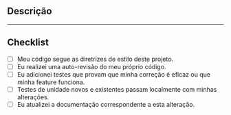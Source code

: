 <!--
Obrigado por sua contribuição!

**Por favor, garanta que o título do seu Pull Request siga o padrão de Conventional Commits.**
Exemplos: `feat: adiciona endpoint de usuários`, `fix(auth): corrige validação de token`
-->

## Descrição

<!-- Descreva aqui, de forma clara e concisa, o que foi feito neste Pull Request. -->

---

## Checklist

- [ ] Meu código segue as diretrizes de estilo deste projeto.
- [ ] Eu realizei uma auto-revisão do meu próprio código.
- [ ] Eu adicionei testes que provam que minha correção é eficaz ou que minha feature funciona.
- [ ] Testes de unidade novos e existentes passam localmente com minhas alterações.
- [ ] Eu atualizei a documentação correspondente a esta alteração.